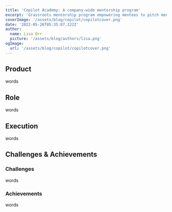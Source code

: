 ```yaml
---
title: 'Copilot Academy: A company-wide mentorship program'
excerpt: 'Grassroots mentorship program empowering mentees to pitch mentors'
coverImage: '/assets/blog/copilot/copilotcover.png'
date: '2022-05-26T05:35:07.322Z'
author:
  name: Lisa Orr
  picture: '/assets/blog/authors/lisa.png'
ogImage:
  url: '/assets/blog/copilot/copilotcover.png'
---
```


## Product

words
 
## Role
words

## Execution
words

## Challenges & Achievements

### Challenges
words


### Achievements
words